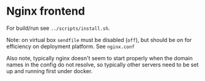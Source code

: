 # Nginx frontend

For build/run see `../scripts/install.sh`.

Note: on virtual box `sendfile` must be disabled (`off`), but should be 
on for efficiency on deployment platform. See `nginx.conf`

Also note, typically nginx doesn't seem to start properly when the 
domain names in the config do not resolve, so typically other servers 
need to be set up and running first under docker.

